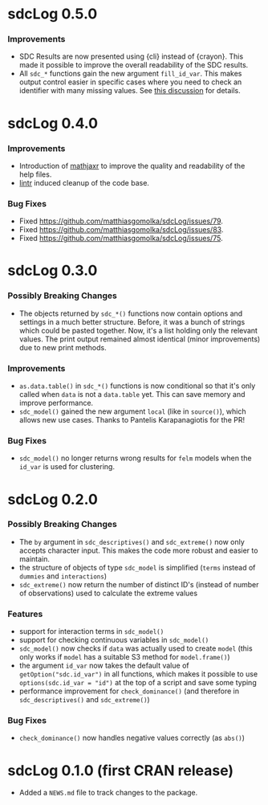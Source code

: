 # sdcLog 0.5.0

### Improvements

* SDC Results are now presented using {cli} instead of {crayon}. This made it 
  possible to improve the overall readability of the SDC results.
* All `sdc_*` functions gain the new argument `fill_id_var`. This makes output
  control easier in specific cases where you need to check an identifier with 
  many missing values. See 
  [this discussion](https://github.com/matthiasgomolka/sdcLog/issues/69) for
  details.
  
# sdcLog 0.4.0

### Improvements

* Introduction of [mathjaxr](https://CRAN.R-project.org/package=mathjaxr) to
  improve the quality and readability of the help files.
* [lintr](https://CRAN.R-project.org/package=lintr) induced cleanup of the 
  code base.

### Bug Fixes

* Fixed https://github.com/matthiasgomolka/sdcLog/issues/79.
* Fixed https://github.com/matthiasgomolka/sdcLog/issues/83.
* Fixed https://github.com/matthiasgomolka/sdcLog/issues/75.

# sdcLog 0.3.0

### Possibly Breaking Changes

* The objects returned by `sdc_*()` functions now contain options and settings
  in a much better structure. Before, it was a bunch of strings which could be
  pasted together. Now, it's a list holding only the relevant values. The print
  output remained almost identical (minor improvements) due to new print 
  methods.

### Improvements
* `as.data.table()` in `sdc_*()` functions is now conditional so that it's only
  called when `data` is not a `data.table` yet. This can save memory and improve
  performance.
* `sdc_model()` gained the new argument `local` (like in `source()`), which
  allows new use cases. Thanks to Pantelis Karapanagiotis for the PR!
  
### Bug Fixes
* `sdc_model()` no longer returns wrong results for `felm` models when the
  `id_var` is used for clustering.

# sdcLog 0.2.0

### Possibly Breaking Changes

* The `by` argument in `sdc_descriptives()` and `sdc_extreme()` now only accepts
  character input. This makes the code more robust and easier to maintain.
* the structure of objects of type `sdc_model` is simplified (`terms` instead of
  `dummies` and `interactions`)
* `sdc_extreme()` now return the number of distinct ID's (instead of number of
  observations) used to calculate the extreme values

### Features

* support for interaction terms in `sdc_model()`
* support for checking continuous variables in `sdc_model()`
* `sdc_model()` now checks if `data` was actually used to create `model` (this
  only works if `model` has a suitable S3 method for `model.frame()`)
* the argument `id_var` now takes the default value of `getOption("sdc.id_var")`
  in all functions, which makes it possible to use `options(sdc.id_var = "id")` 
  at the top of a script and save some typing
* performance improvement for `check_dominance()` (and therefore in
  `sdc_descriptives()` and `sdc_extreme()`)

### Bug Fixes

* `check_dominance()` now handles negative values correctly (as `abs()`)


# sdcLog 0.1.0 (first CRAN release)

* Added a `NEWS.md` file to track changes to the package.
